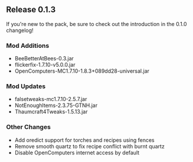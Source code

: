 ## Release 0.1.3

If you're new to the pack, be sure to check out the introduction in the 0.1.0 changelog!

### Mod Additions
- BeeBetterAtBees-0.3.jar
- flickerfix-1.7.10-v5.0.0.jar
- OpenComputers-MC1.7.10-1.8.3+089dd28-universal.jar
### Mod Updates
- falsetweaks-mc1.7.10-2.5.7.jar
- NotEnoughItems-2.3.75-GTNH.jar
- Thaumcraft4Tweaks-1.5.13.jar

### Other Changes
- Add oredict support for torches and recipes using fences
- Remove smooth quartz to fix recipe conflict with burnt quartz
- Disable OpenComputers internet access by default
